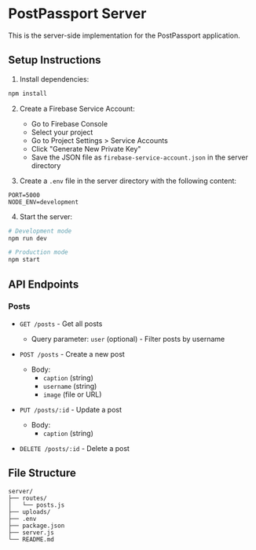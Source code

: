 # PostPassport Server

This is the server-side implementation for the PostPassport application.

## Setup Instructions

1. Install dependencies:
```bash
npm install
```

2. Create a Firebase Service Account:
   - Go to Firebase Console
   - Select your project
   - Go to Project Settings > Service Accounts
   - Click "Generate New Private Key"
   - Save the JSON file as `firebase-service-account.json` in the server directory

3. Create a `.env` file in the server directory with the following content:
```
PORT=5000
NODE_ENV=development
```

4. Start the server:
```bash
# Development mode
npm run dev

# Production mode
npm start
```

## API Endpoints

### Posts

- `GET /posts` - Get all posts
  - Query parameter: `user` (optional) - Filter posts by username

- `POST /posts` - Create a new post
  - Body: 
    - `caption` (string)
    - `username` (string)
    - `image` (file or URL)

- `PUT /posts/:id` - Update a post
  - Body:
    - `caption` (string)

- `DELETE /posts/:id` - Delete a post

## File Structure

```
server/
├── routes/
│   └── posts.js
├── uploads/
├── .env
├── package.json
├── server.js
└── README.md
``` 